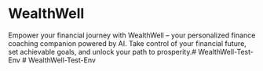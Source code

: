 # WealthWell
Empower your financial journey with WealthWell – your personalized finance coaching companion powered by AI. Take control of your financial future, set achievable goals, and unlock your path to prosperity.#   W e a l t h W e l l - T e s t - E n v  
 #   W e a l t h W e l l - T e s t - E n v  
 